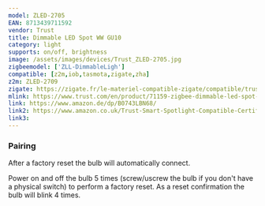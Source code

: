 ```yaml
---
model: ZLED-2705
EAN: 8713439711592
vendor: Trust
title: Dimmable LED Spot WW GU10
category: light
supports: on/off, brightness
image: /assets/images/devices/Trust_ZLED-2705.jpg
zigbeemodel: ['ZLL-DimmableLigh']
compatible: [z2m,iob,tasmota,zigate,zha]
z2m: ZLED-2709
zigate: https://zigate.fr/le-materiel-compatible-zigate/compatible/trust71159gu10-350lumen/
mlink: https://www.trust.com/en/product/71159-zigbee-dimmable-led-spot-zled-g2705
link: https://www.amazon.de/dp/B0743LBN68/
link2: https://www.amazon.co.uk/Trust-Smart-Spotlight-Compatible-Certified/dp/B0743LBN68
link3: 
---
```

### Pairing
After a factory reset the bulb will automatically connect.

Power on and off the bulb 5 times (screw/uscrew the bulb if you don't have a physical switch)
to perform a factory reset.
As a reset confirmation the bulb will blink 4 times.
